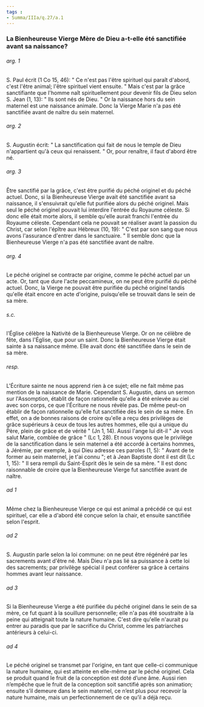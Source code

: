 ```yaml
---
tags : 
- Summa/IIIa/q.27/a.1
---
```


### La Bienheureuse Vierge Mère de Dieu a-t-elle été sanctifiée avant sa naissance?

###### arg. 1
S. Paul écrit (1 Co 15, 46): " Ce n'est pas l'être spirituel qui paraît d'abord, c'est l'être animal; l'être spirituel vient ensuite. " Mais c'est par la grâce sanctifiante que l'homme naît spirituellement pour devenir fils de Dieu selon S. Jean (1, 13): " Ils sont nés de Dieu. " Or la naissance hors du sein maternel est une naissance animale. Donc la Vierge Marie n'a pas été sanctifiée avant de naître du sein maternel. 

###### arg. 2
S. Augustin écrit: " La sanctification qui fait de nous le temple de Dieu n'appartient qu'à ceux qui renaissent. " Or, pour renaître, il faut d'abord être né. 

###### arg. 3
Être sanctifié par la grâce, c'est être purifié du péché originel et du péché actuel. Donc, si la Bienheureuse Vierge avait été sanctifiée avant sa naissance, il s'ensuivrait qu'elle fut purifiée alors du péché originel. Mais seul le péché originel pouvait lui interdire l'entrée du Royaume céleste. Si donc elle était morte alors, il semble qu'elle aurait franchi l'entrée du Royaume céleste. Cependant cela ne pouvait se réaliser avant la passion du Christ, car selon l'épître aux Hébreux (10, 19): " C'est par son sang que nous avons l'assurance d'entrer dans le sanctuaire. " Il semble donc que la Bienheureuse Vierge n'a pas été sanctifiée avant de naître. 

###### arg. 4
Le péché originel se contracte par origine, comme le péché actuel par un acte. Or, tant que dure l'acte peccamineux, on ne peut être purifié du péché actuel. Donc, la Vierge ne pouvait être purifiée du péché originel tandis qu'elle était encore en acte d'origine, puisqu'elle se trouvait dans le sein de sa mère. 

###### s.c.
l'Église célèbre la Nativité de la Bienheureuse Vierge. Or on ne célèbre de fête, dans l'Église, que pour un saint. Donc la Bienheureuse Vierge était sainte à sa naissance même. Elle avait donc été sanctifiée dans le sein de sa mère. 

###### resp.
L'Écriture sainte ne nous apprend rien à ce sujet; elle ne fait même pas mention de la naissance de Marie. Cependant S. Augustin, dans un sermon sur l'Assomption, établit de façon rationnelle qu'elle a été enlevée au ciel avec son corps, ce que l'Écriture ne nous révèle pas. De même peut-on établir de façon rationnelle qu'elle fut sanctifiée dès le sein de sa mère. En effet, on a de bonnes raisons de croire qu'elle a reçu des privilèges de grâce supérieurs à ceux de tous les autres hommes, elle qui a unique du Père, plein de grâce et de vérité " (Jn 1, 14). Aussi l'ange lui dit-il " Je vous salut Marie, comblée de grâce " (Lc 1, 28). Et nous voyons que le privilège de la sanctification dans le sein maternel a été accordé à certains hommes, à Jérémie, par exemple, à qui Dieu adresse ces paroles (1, 5): " Avant de te former au sein maternel, je t'ai connu "; et à Jean Baptiste dont il est dit (Lc 1, 15): " Il sera rempli du Saint-Esprit dès le sein de sa mère. " Il est donc raisonnable de croire que la Bienheureuse Vierge fut sanctifiée avant de naître. 

###### ad 1
Même chez la Bienheureuse Vierge ce qui est animal a précédé ce qui est spirituel, car elle a d'abord été conçue selon la chair, et ensuite sanctifiée selon l'esprit. 

###### ad 2
S. Augustin parle selon la loi commune: on ne peut être régénéré par les sacrements avant d'être né. Mais Dieu n'a pas lié sa puissance à cette loi des sacrements; par privilège spécial il peut conférer sa grâce à certains hommes avant leur naissance. 

###### ad 3
Si la Bienheureuse Vierge a été purifiée du péché originel dans le sein de sa mère, ce fut quant à la souillure personnelle; elle n'a pas été soustraite à la peine qui atteignait toute la nature humaine. C'est dire qu'elle n'aurait pu entrer au paradis que par le sacrifice du Christ, comme les patriarches antérieurs à celui-ci. 

###### ad 4
Le péché originel se transmet par l'origine, en tant que celle-ci communique la nature humaine, qui est atteinte en elle-même par le péché originel. Cela se produit quand le fruit de la conception est doté d’une âme. Aussi rien n’empêche que le fruit de la conception soit sanctifié après son animation; ensuite s’il demeure dans le sein maternel, ce n’est plus pour recevoir la nature humaine, mais un perfectionnement de ce qu’il a déjà reçu. 

